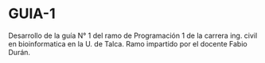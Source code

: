 # GUIA-1
Desarrollo de la guía N° 1 del ramo de Programación 1 de la carrera ing. civil en bioinformatica en la U. de Talca.
Ramo impartido por el docente Fabio Durán.
